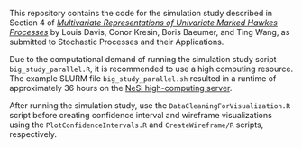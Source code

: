 This repository contains the code for the simulation study described in Section 4 of [_Multivariate Representations of Univariate Marked Hawkes Processes_](https://arxiv.org/abs/2407.03619) by Louis Davis, Conor Kresin, Boris Baeumer, and Ting Wang, as submitted to Stochastic Processes and their Applications. 

Due to the computational demand of running the simulation study script ```big_study_parallel.R```, it is recommended to use a high computing resource. The example SLURM file ```big_study_parallel.sh``` resulted in a runtime of approximately 36 hours on the [NeSi high-computing server](https://www.nesi.org.nz/).

After running the simulation study, use the ```DataCleaningForVisualization.R``` script before creating confidence interval and wireframe visualizations using the ```PlotConfidenceIntervals.R``` and ```CreateWireframe/R``` scripts, respectively.
